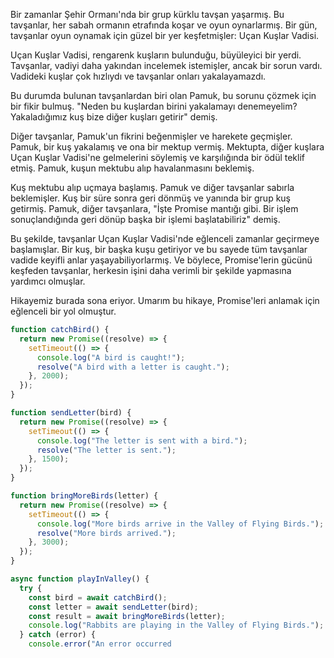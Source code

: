 Bir zamanlar Şehir Ormanı'nda bir grup kürklu tavşan yaşarmış. Bu tavşanlar, her sabah ormanın etrafında koşar ve oyun oynarlarmış. Bir gün, tavşanlar oyun oynamak için güzel bir yer keşfetmişler: Uçan Kuşlar Vadisi.

Uçan Kuşlar Vadisi, rengarenk kuşların bulunduğu, büyüleyici bir yerdi. Tavşanlar, vadiyi daha yakından incelemek istemişler, ancak bir sorun vardı. Vadideki kuşlar çok hızlıydı ve tavşanlar onları yakalayamazdı.

Bu durumda bulunan tavşanlardan biri olan Pamuk, bu sorunu çözmek için bir fikir bulmuş. "Neden bu kuşlardan birini yakalamayı denemeyelim? Yakaladığımız kuş bize diğer kuşları getirir" demiş.

Diğer tavşanlar, Pamuk'un fikrini beğenmişler ve harekete geçmişler. Pamuk, bir kuş yakalamış ve ona bir mektup vermiş. Mektupta, diğer kuşlara Uçan Kuşlar Vadisi'ne gelmelerini söylemiş ve karşılığında bir ödül teklif etmiş. Pamuk, kuşun mektubu alıp havalanmasını beklemiş.

Kuş mektubu alıp uçmaya başlamış. Pamuk ve diğer tavşanlar sabırla beklemişler. Kuş bir süre sonra geri dönmüş ve yanında bir grup kuş getirmiş. Pamuk, diğer tavşanlara, "İşte Promise mantığı gibi. Bir işlem sonuçlandığında geri dönüp başka bir işlemi başlatabiliriz" demiş.

Bu şekilde, tavşanlar Uçan Kuşlar Vadisi'nde eğlenceli zamanlar geçirmeye başlamışlar. Bir kuş, bir başka kuşu getiriyor ve bu sayede tüm tavşanlar vadide keyifli anlar yaşayabiliyorlarmış. Ve böylece, Promise'lerin gücünü keşfeden tavşanlar, herkesin işini daha verimli bir şekilde yapmasına yardımcı olmuşlar.

Hikayemiz burada sona eriyor. Umarım bu hikaye, Promise'leri anlamak için eğlenceli bir yol olmuştur.

```javascript
function catchBird() {
  return new Promise((resolve) => {
    setTimeout(() => {
      console.log("A bird is caught!");
      resolve("A bird with a letter is caught.");
    }, 2000);
  });
}

function sendLetter(bird) {
  return new Promise((resolve) => {
    setTimeout(() => {
      console.log("The letter is sent with a bird.");
      resolve("The letter is sent.");
    }, 1500);
  });
}

function bringMoreBirds(letter) {
  return new Promise((resolve) => {
    setTimeout(() => {
      console.log("More birds arrive in the Valley of Flying Birds.");
      resolve("More birds arrived.");
    }, 3000);
  });
}

async function playInValley() {
  try {
    const bird = await catchBird();
    const letter = await sendLetter(bird);
    const result = await bringMoreBirds(letter);
    console.log("Rabbits are playing in the Valley of Flying Birds.");
  } catch (error) {
    console.error("An error occurred

```
